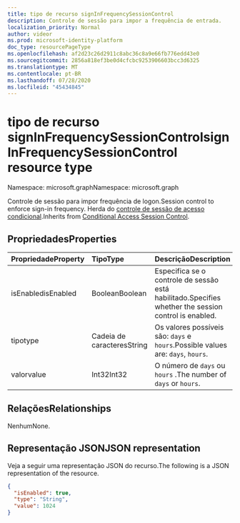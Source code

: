 ```yaml
---
title: tipo de recurso signInFrequencySessionControl
description: Controle de sessão para impor a frequência de entrada.
localization_priority: Normal
author: videor
ms.prod: microsoft-identity-platform
doc_type: resourcePageType
ms.openlocfilehash: af2d23c26d2911c8abc36c8a9e66fb776edd43e0
ms.sourcegitcommit: 2856a818ef3be0d4cfcbc9253906603bcc3d6325
ms.translationtype: MT
ms.contentlocale: pt-BR
ms.lasthandoff: 07/28/2020
ms.locfileid: "45434845"
---
```

# <a name="signinfrequencysessioncontrol-resource-type"></a><span data-ttu-id="12e81-103">tipo de recurso signInFrequencySessionControl</span><span class="sxs-lookup"><span data-stu-id="12e81-103">signInFrequencySessionControl resource type</span></span>

<span data-ttu-id="12e81-104">Namespace: microsoft.graph</span><span class="sxs-lookup"><span data-stu-id="12e81-104">Namespace: microsoft.graph</span></span>

<span data-ttu-id="12e81-105">Controle de sessão para impor frequência de logon.</span><span class="sxs-lookup"><span data-stu-id="12e81-105">Session control to enforce sign-in frequency.</span></span> <span data-ttu-id="12e81-106">Herda do [controle de sessão de acesso condicional](conditionalaccesssessioncontrol.md).</span><span class="sxs-lookup"><span data-stu-id="12e81-106">Inherits from [Conditional Access Session Control](conditionalaccesssessioncontrol.md).</span></span>

## <a name="properties"></a><span data-ttu-id="12e81-107">Propriedades</span><span class="sxs-lookup"><span data-stu-id="12e81-107">Properties</span></span>

| <span data-ttu-id="12e81-108">Propriedade</span><span class="sxs-lookup"><span data-stu-id="12e81-108">Property</span></span>     | <span data-ttu-id="12e81-109">Tipo</span><span class="sxs-lookup"><span data-stu-id="12e81-109">Type</span></span>        | <span data-ttu-id="12e81-110">Descrição</span><span class="sxs-lookup"><span data-stu-id="12e81-110">Description</span></span> |
|:-------------|:------------|:------------|
|<span data-ttu-id="12e81-111">isEnabled</span><span class="sxs-lookup"><span data-stu-id="12e81-111">isEnabled</span></span>     |<span data-ttu-id="12e81-112">Boolean</span><span class="sxs-lookup"><span data-stu-id="12e81-112">Boolean</span></span>      | <span data-ttu-id="12e81-113">Especifica se o controle de sessão está habilitado.</span><span class="sxs-lookup"><span data-stu-id="12e81-113">Specifies whether the session control is enabled.</span></span> |
|<span data-ttu-id="12e81-114">tipo</span><span class="sxs-lookup"><span data-stu-id="12e81-114">type</span></span>          |<span data-ttu-id="12e81-115">Cadeia de caracteres</span><span class="sxs-lookup"><span data-stu-id="12e81-115">String</span></span>       | <span data-ttu-id="12e81-116">Os valores possíveis são: `days` e `hours`.</span><span class="sxs-lookup"><span data-stu-id="12e81-116">Possible values are: `days`, `hours`.</span></span>|
|<span data-ttu-id="12e81-117">valor</span><span class="sxs-lookup"><span data-stu-id="12e81-117">value</span></span>         |<span data-ttu-id="12e81-118">Int32</span><span class="sxs-lookup"><span data-stu-id="12e81-118">Int32</span></span>        | <span data-ttu-id="12e81-119">O número de `days` ou `hours` .</span><span class="sxs-lookup"><span data-stu-id="12e81-119">The number of `days` or `hours`.</span></span>|

## <a name="relationships"></a><span data-ttu-id="12e81-120">Relações</span><span class="sxs-lookup"><span data-stu-id="12e81-120">Relationships</span></span>

<span data-ttu-id="12e81-121">Nenhum</span><span class="sxs-lookup"><span data-stu-id="12e81-121">None.</span></span>

## <a name="json-representation"></a><span data-ttu-id="12e81-122">Representação JSON</span><span class="sxs-lookup"><span data-stu-id="12e81-122">JSON representation</span></span>

<span data-ttu-id="12e81-123">Veja a seguir uma representação JSON do recurso.</span><span class="sxs-lookup"><span data-stu-id="12e81-123">The following is a JSON representation of the resource.</span></span>

<!-- {
  "blockType": "resource",
  "optionalProperties": [

  ],
  "@odata.type": "microsoft.graph.signInFrequencySessionControl",
  "baseType": "microsoft.graph.conditionalAccessSessionControl"
}-->

```json
{
  "isEnabled": true,
  "type": "String",
  "value": 1024
}
```

<!-- uuid: 16cd6b66-4b1a-43a1-adaf-3a886856ed98
2019-02-04 14:57:30 UTC -->
<!-- {
  "type": "#page.annotation",
  "description": "signInFrequencySessionControl resource",
  "keywords": "",
  "section": "documentation",
  "tocPath": ""
}-->
